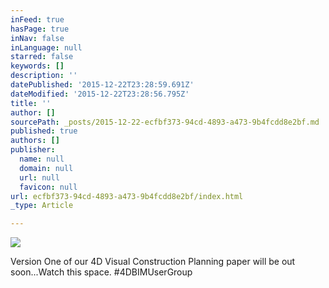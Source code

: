 ```yaml
---
inFeed: true
hasPage: true
inNav: false
inLanguage: null
starred: false
keywords: []
description: ''
datePublished: '2015-12-22T23:28:59.691Z'
dateModified: '2015-12-22T23:28:56.795Z'
title: ''
author: []
sourcePath: _posts/2015-12-22-ecfbf373-94cd-4893-a473-9b4fcdd8e2bf.md
published: true
authors: []
publisher:
  name: null
  domain: null
  url: null
  favicon: null
url: ecfbf373-94cd-4893-a473-9b4fcdd8e2bf/index.html
_type: Article

---
```

![](https://the-grid-user-content.s3-us-west-2.amazonaws.com/2e565255-d012-4e60-9d28-961b0ebeae56.JPG)

Version One of our 4D Visual Construction Planning paper will be out soon...Watch this space. \#4DBIMUserGroup
